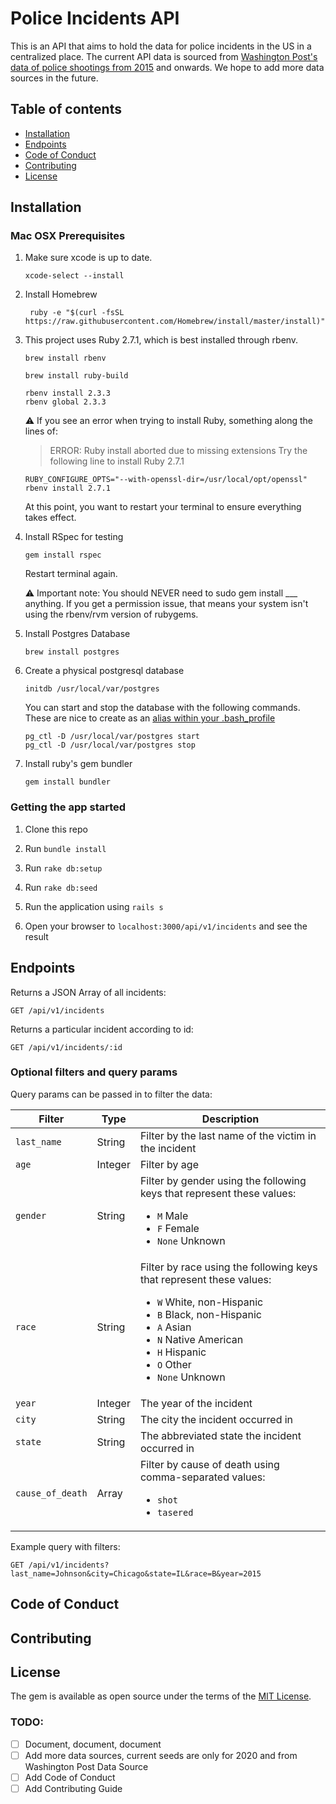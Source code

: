 # Police Incidents API
This is an API that aims to hold the data for police incidents in the US in a centralized place. The current API data is sourced from [Washington Post's data of police shootings from 2015](https://github.com/washingtonpost/data-police-shootings/blob/master/fatal-police-shootings-data.csv) and onwards. We hope to add more data sources in the future.

## Table of contents

* [Installation](#installation)
* [Endpoints](#endpoints)
* [Code of Conduct](#code-of-conduct)
* [Contributing](#contributing)
* [License](#license)

## Installation

### Mac OSX Prerequisites

1. Make sure xcode is up to date.
   ```
   xcode-select --install
   ```
2. Install Homebrew
   ```
    ruby -e "$(curl -fsSL https://raw.githubusercontent.com/Homebrew/install/master/install)"
   ```
3. This project uses Ruby 2.7.1, which is best installed through rbenv.

   ```
   brew install rbenv
   ```

   ```
   brew install ruby-build
   ```

   ```
   rbenv install 2.3.3
   rbenv global 2.3.3
   ```

   ⚠️ If you see an error when trying to install Ruby, something along the lines of:

   > ERROR: Ruby install aborted due to missing extensions
   > Try the following line to install Ruby 2.7.1

   ```
   RUBY_CONFIGURE_OPTS="--with-openssl-dir=/usr/local/opt/openssl" rbenv install 2.7.1
   ```

   At this point, you want to restart your terminal to ensure everything takes effect.

4. Install RSpec for testing

   ```
   gem install rspec
   ```

   Restart terminal again.

   ⚠️ Important note: You should NEVER need to sudo gem install \_\_\_ anything. If you get a permission issue, that means your system isn't using the rbenv/rvm version of rubygems.

5. Install Postgres Database
   ```
   brew install postgres
   ```
6. Create a physical postgresql database
   ```
   initdb /usr/local/var/postgres
   ```
   You can start and stop the database with the following commands. These are nice to create as an [alias within your .bash_profile](https://mijingo.com/blog/creating-bash-aliases)
   ```
   pg_ctl -D /usr/local/var/postgres start
   pg_ctl -D /usr/local/var/postgres stop
   ```
7. Install ruby's gem bundler
   ```
   gem install bundler
   ```

### Getting the app started

1. Clone this repo

2. Run `bundle install`

3. Run `rake db:setup`

4. Run `rake db:seed`

5. Run the application using `rails s`

6. Open your browser to `localhost:3000/api/v1/incidents` and see the result


## Endpoints
Returns a JSON Array of all incidents:
```
GET /api/v1/incidents
```
Returns a particular incident according to id:
```
GET /api/v1/incidents/:id
```
### Optional filters and query params
Query params can be passed in to filter the data:

| Filter | Type | Description |
| ------ | ---- | ----------- |
| `last_name` | String | Filter by the last name of the victim in the incident |
| `age` | Integer | Filter by age |
| `gender` | String | Filter by gender using the following keys that represent these values:<ul><li>`M` Male</li><li>`F` Female</li><li>`None` Unknown</li></ul> |
| `race` | String | Filter by race using the following keys that represent these values:<ul><li>`W` White, non-Hispanic</li><li>`B` Black, non-Hispanic</li><li>`A` Asian</li><li>`N` Native American</li><li>`H` Hispanic</li><li>`O` Other</li><li>`None` Unknown</li></ul> |
| `year` | Integer | The year of the incident |
| `city` | String | The city the incident occurred in |
| `state` | String | The abbreviated state the incident occurred in |
| `cause_of_death` | Array | Filter by cause of death using comma-separated values:<ul><li>`shot`</li><li>`tasered`</li></ul> |

Example query with filters:
```
GET /api/v1/incidents?last_name=Johnson&city=Chicago&state=IL&race=B&year=2015
```

## Code of Conduct

## Contributing

## License

The gem is available as open source under the terms of the [MIT License](http://opensource.org/licenses/MIT).

### TODO:
- [ ] Document, document, document
- [ ] Add more data sources, current seeds are only for 2020 and from Washington Post Data Source
- [ ] Add Code of Conduct
- [ ] Add Contributing Guide
